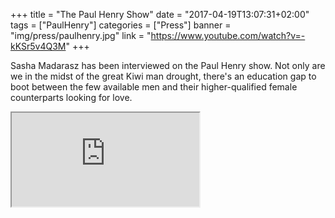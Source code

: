 +++
title = "The Paul Henry Show"
date = "2017-04-19T13:07:31+02:00"
tags = ["PaulHenry"]
categories = ["Press"]
banner = "img/press/paulhenry.jpg"
link = "https://www.youtube.com/watch?v=-kKSr5v4Q3M"
+++

Sasha Madarasz has been interviewed on the Paul Henry show. Not only are we in the midst of the great Kiwi man drought, there's an education gap to boot between the few available men and their higher-qualified female counterparts looking for love.

<div class="embed-responsive embed-responsive-4by3">
  <iframe class="embed-responsive-item" src="https://www.youtube.com/embed/-kKSr5v4Q3M"></iframe>
</div>
